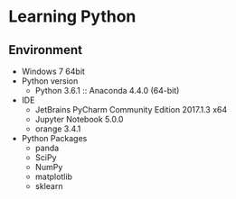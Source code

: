 # Learning Python

## Environment
* Windows 7 64bit
* Python version
  * Python 3.6.1 :: Anaconda 4.4.0 (64-bit)
* IDE
  * JetBrains PyCharm Community Edition 2017.1.3 x64
  * Jupyter Notebook 5.0.0
  * orange 3.4.1
* Python Packages
  * panda
  * SciPy
  * NumPy
  * matplotlib
  * sklearn
